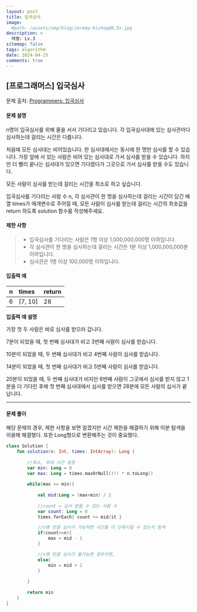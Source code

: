 ```yaml
---
layout: post
title: 입국심사
image: 
  #path: /assets/img/blog/jeremy-bishop@0,5x.jpg
description: >
  레벨: Lv.3
sitemap: false
tags: algorithm
date: 2024-04-25
comments: true
---
```


## [프로그래머스] 입국심사
문제 출처: [Programmers: 입국심사]

#### 문제 설명 
n명이 입국심사를 위해 줄을 서서 기다리고 있습니다. 각 입국심사대에 있는 심사관마다 심사하는데 걸리는 시간은 다릅니다.

처음에 모든 심사대는 비어있습니다. 한 심사대에서는 동시에 한 명만 심사를 할 수 있습니다. 가장 앞에 서 있는 사람은 비어 있는 심사대로 가서 심사를 받을 수 있습니다. 하지만 더 빨리 끝나는 심사대가 있으면 기다렸다가 그곳으로 가서 심사를 받을 수도 있습니다. 

모든 사람이 심사를 받는데 걸리는 시간을 최소로 하고 싶습니다. 

입국심사를 기다리는 사람 수 n, 각 심사관이 한 명을 심사하는데 걸리는 시간이 담긴 배열 times가 매개변수로 주어질 때, 모든 사람이 심사를 받는데 걸리는 시간의 최솟값을 return 하도록 solution 함수를 작성해주세요.

#### 제한 사항
> - 입국심사를 기다리는 사람은 1명 이상 1,000,000,000명 이하입니다.
> - 각 심사관이 한 명을 심사하는데 걸리는 시간은 1분 이상 1,000,000,000분 이하입니다.
> - 심사관은 1명 이상 100,000명 이하입니다.


#### 입출력 예

 | n | times | return |
 |----|:------|:------|
 | 6 | [7, 10] |	28 |


<b>입출력 예 설명</b>

가장 첫 두 사람은 바로 심사를 받으러 갑니다.

7분이 되었을 때, 첫 번째 심사대가 비고 3번째 사람이 심사를 받습니다.

10분이 되었을 때, 두 번째 심사대가 비고 4번째 사람이 심사를 받습니다.

14분이 되었을 때, 첫 번째 심사대가 비고 5번째 사람이 심사를 받습니다.

20분이 되었을 때, 두 번째 심사대가 비지만 6번째 사람이 그곳에서 심사를 받지 않고 1분을 더 기다린 후에 첫 번째 심사대에서 심사를 받으면 28분에 모든 사람의 심사가 끝납니다.

---

#### 문제 풀이

해당 문제의 경우, 제한 사항을 보면 알겠지만 시간 제한을 해결하기 위해 이분 탐색을 이용해 해결했다. 또한 Long형으로 변환해주는 것이 중요했다.

```kotlin
class Solution {
    fun solution(n: Int, times: IntArray): Long {
        
        //최소, 최대 시간 설정
        var min: Long = 0
        var max: Long = times.maxOrNull()!! * n.toLong()
        
        while(max >= min){
            
            val mid:Long = (max+min) / 2
            
            //count = 심사 받을 수 있는 사람 수
            var count: Long = 0
            times.forEach{ count += mid/it }

            //n명 만큼 심사가 가능하면 시간을 더 단축시킬 수 있는지 탐색
            if(count>=n){
                max = mid - 1
            }

            //n명 만큼 심사가 불가능한 경우이면,
            else{
                min = mid + 1
            }
            
        }
        
        return min
    }
}
```

[Programmers: 입국심사]: https://school.programmers.co.kr/learn/courses/30/lessons/43238?language=kotlin